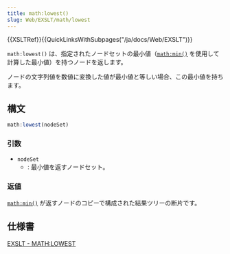```yaml
---
title: math:lowest()
slug: Web/EXSLT/math/lowest
---
```

{{XSLTRef}}{{QuickLinksWithSubpages("/ja/docs/Web/EXSLT")}}

`math:lowest()` は、指定されたノードセットの最小値（[`math:min()`](/ja/docs/Web/EXSLT/math/min) を使用して計算した最小値）を持つノードを返します。

ノードの文字列値を数値に変換した値が最小値と等しい場合、この最小値を持ちます。

## 構文

```js
math:lowest(nodeSet)
```

### 引数

- `nodeSet`
  - : 最小値を返すノードセット。

### 返値

[`math:min()`](/ja/docs/Web/EXSLT/math/min) が返すノードのコピーで構成された結果ツリーの断片です。

## 仕様書

[EXSLT - MATH:LOWEST](http://exslt.org/math/functions/lowest/index.html)
